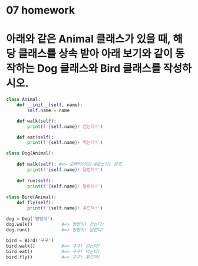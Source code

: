# 07 homework

# 아래와 같은 Animal 클래스가 있을 때, 해당 클래스를 상속 받아 아래 보기와 같이 동작하는 Dog 클래스와 Bird 클래스를 작성하시오.

```python
class Animal:
    def __init__(self, name):
        self.name = name

    def walk(self):
        print(f'{self.name}! 걷는다!')

    def eat(self):
        print(f'{self.name}! 먹는다!')
```

```python
class Dog(Animal):
    
    def walk(self): #=> 오버라이딩(새로쓰기) 된것
        print(f'{self.name}! 달린다!') 
        
    def run(self):
        print(f'{self.name}! 달린다!')
        
class Bird(Animal):
    def fly(self):
        print(f'{self.name}! 푸드덕!')
```
```python
dog = Dog('멍멍이')  
dog.walk()           #=> 멍멍이! 걷는다!
dog.run()            #=> 멍멍이! 달린다!
  
bird = Bird('구구')  
bird.walk()          #=> 구구! 걷는다!
bird.eat()           #=> 구구! 먹는다!
bird.fly()           #=> 구구! 푸드덕!
```

